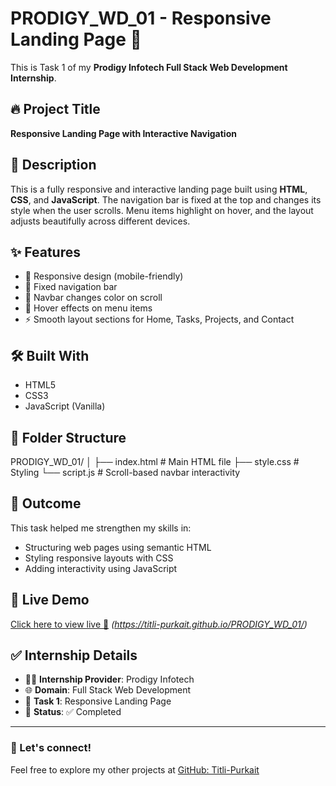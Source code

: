 # PRODIGY_WD_01 - Responsive Landing Page 🚀

This is Task 1 of my **Prodigy Infotech Full Stack Web Development Internship**.

## 🔥 Project Title

**Responsive Landing Page with Interactive Navigation**

## 📌 Description

This is a fully responsive and interactive landing page built using **HTML**, **CSS**, and **JavaScript**. The navigation bar is fixed at the top and changes its style when the user scrolls. Menu items highlight on hover, and the layout adjusts beautifully across different devices.

## ✨ Features

- 📱 Responsive design (mobile-friendly)
- 📌 Fixed navigation bar
- 🎨 Navbar changes color on scroll
- 🔗 Hover effects on menu items
- ⚡ Smooth layout sections for Home, Tasks, Projects, and Contact

## 🛠️ Built With

- HTML5  
- CSS3  
- JavaScript (Vanilla)

## 📂 Folder Structure

PRODIGY_WD_01/
│
├── index.html # Main HTML file
├── style.css # Styling
└── script.js # Scroll-based navbar interactivity


## 🎯 Outcome

This task helped me strengthen my skills in:
- Structuring web pages using semantic HTML
- Styling responsive layouts with CSS
- Adding interactivity using JavaScript

## 🔗 Live Demo

[Click here to view live 🔗](#) *(https://titli-purkait.github.io/PRODIGY_WD_01/)*


## ✅ Internship Details

- 🧑‍💻 **Internship Provider**: Prodigy Infotech  
- 🌐 **Domain**: Full Stack Web Development  
- 📝 **Task 1**: Responsive Landing Page  
- 📅 **Status**: ✅ Completed  

---

### 🚀 Let's connect!

Feel free to explore my other projects at [GitHub: Titli-Purkait](https://github.com/Titli-Purkait)

